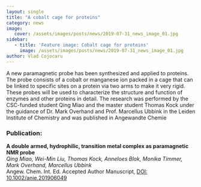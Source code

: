 ```yaml
---
layout: single
title: "A cobalt cage for proteins"
category: news
image:
   cover: /assets/images/posts/news/2019-07-31_news_image_01.jpg
sidebar:
   - title: 'Feature image: Cobalt cage for proteins'
     image: /assets/images/posts/news/2019-07-31_news_image_01.jpg
author: Vlad Cojocaru
---
```


<!-- ![Post Image](/assets/images/posts/news/2019-07-31_news_image_01.jpg) -->


A new paramagnetic probe has been synthesized and applied to proteins. The probe consists of a cobalt or manganese ion packed in a cage that can be linked to specific sites on a protein via two arms to make it very rigid. These probes will be used to characterize the structure and function of enzymes and other proteins in detail. The research was performed by the CSC-funded student Qing Miao and the master student Thomas Kock under the guidance of Dr. Mark Overhand and Prof. Marcellus Ubbink in the Leiden Institute of Chemistry and was published in Angewandte Chemie 

### Publication:

**A double armed, hydrophilic, transition metal complex as paramagnetic NMR probe**\
*Qing Miao, Wei-Min Liu, Thomas Kock, Anneloes Blok, Monika Timmer, Mark Overhand, Marcellus Ubbink*\
Angew. Chem. Int. Ed. Accepted Author Manuscript, [DOI: 10.1002/anie.201906049](https://onlinelibrary.wiley.com/doi/10.1002/anie.201906049)

